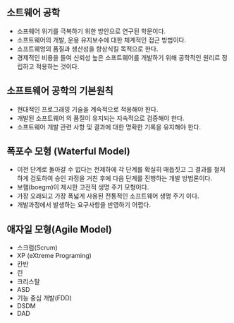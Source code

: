 ## 소트웨어 공학
- 소프웨어 위기를 극복하기 위한 방안으로 연구된 학문이다.
- 소프트웨어의 개발, 운용 유지보수에 대한 체계적인 접근 방법이다.
- 소프트웨엉의 품질과 생산성을 향상식킬 목적으로 한다. 
- 경제적인 비용을 들여 신뢰성 높은 소프트웨어를 개발하기 위해 공학적인 원리르 정립하고 적용하는 것이다.
##  소프트웨어 공학의 기본원칙
- 현대적인 프로그래밍 기술을 계속적으로 적용해야 한다. 
- 개발된 소프트웨어 의 품질이 유지되는 지속적으로 검증해야 한다. 
- 소프트웨어 개발 관련 사항 및 결과에 대한 명확한 기록을 유지해야 한다. 

## 폭포수 모형 (Waterful Model)
- 이전 단계로 돌아갈 수 없다는 전제하에 각 단계를 확실히 매듭짓고 그 결과를 철저하게 검토하여 승인 과정을 거친 후에 다음 단계를 진행하는 개발 방법론이다.
- 보햄(boegm)이 제시한 고전적 생명 주기 모형이다. 
- 가장 오래되고 가장 폭넓게 사용된 전통적인 소프트웨어 생명 주기 이다. 
- 개발과정에서 발생하는 요구사항을 반영하기 어렵다.

## 애자일 모형(Agile Model) 
- 스크럼(Scrum)
- XP (eXtreme Programing)
- 칸반 
- 린
- 크리스탈
- ASD
- 기능 중심 개발(FDD)
- DSDM
- DAD